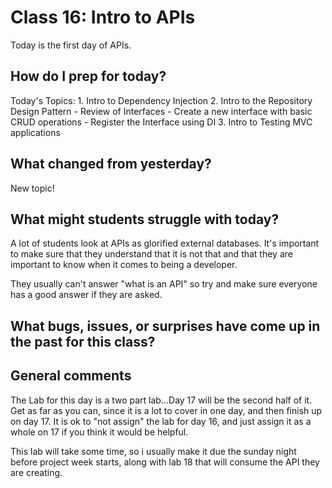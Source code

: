 # Class 16: Intro to APIs
Today is the first day of APIs. 

## How do I prep for today?

Today's Topics:
	1. Intro to Dependency Injection
	2. Intro to the Repository Design Pattern
		- Review of Interfaces
		- Create a new interface with basic CRUD operations
		- Register the Interface using DI
	3. Intro to Testing MVC applications



## What changed from yesterday? 
New topic!

## What might students struggle with today?  
A lot of students look at APIs as glorified external databases. It's important to make
sure that they understand that it is not that and that they are important to know when it comes to being a developer. 

They usually can't answer "what is an API" so try and make sure everyone has a good answer
if they are asked. 

## What bugs, issues, or surprises have come up in the past for this class?

## General comments
The Lab for this day is a two part lab...Day 17 will be the second half of it. 
Get as far as you can, since it is a lot to cover in one day, and then finish up on day 17. 
It is ok to "not assign" the lab for day 16, and just assign it as a whole on 17 if you think
it would be helpful. 

This lab will take some time, so i usually make it due the sunday night before project week starts,
along with lab 18 that will consume the API they are creating. 